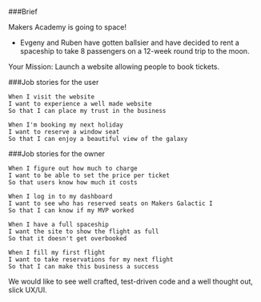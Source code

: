###Brief

Makers Academy is going to space!

- Evgeny and Ruben have gotten ballsier and have decided to rent a spaceship to take 8 passengers on a 12-week round trip to the moon.

Your Mission: Launch a website allowing people to book tickets.

###Job stories for the user

```
When I visit the website
I want to experience a well made website
So that I can place my trust in the business

When I'm booking my next holiday
I want to reserve a window seat
So that I can enjoy a beautiful view of the galaxy
```

###Job stories for the owner

```
When I figure out how much to charge
I want to be able to set the price per ticket
So that users know how much it costs

When I log in to my dashboard
I want to see who has reserved seats on Makers Galactic I
So that I can know if my MVP worked

When I have a full spaceship
I want the site to show the flight as full
So that it doesn't get overbooked

When I fill my first flight
I want to take reservations for my next flight
So that I can make this business a success
```

We would like to see well crafted, test-driven code and a well thought out, slick UX/UI.
